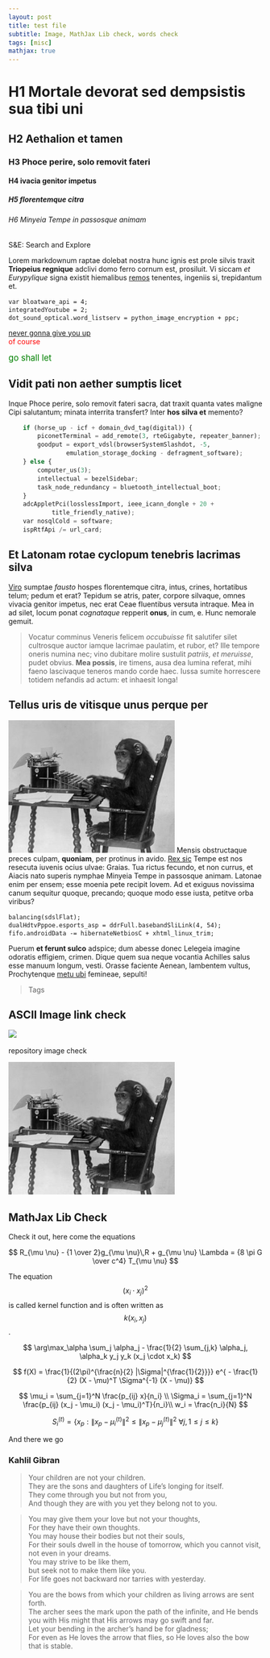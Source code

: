 ```yaml
---
layout: post
title: test file
subtitle: Image, MathJax Lib check, words check
tags: [misc]
mathjax: true
---
```


# H1 Mortale devorat sed dempsistis sua tibi uni

## H2 Aethalion et tamen

### H3 Phoce perire, solo removit fateri

#### H4 ivacia genitor impetus

##### H5 florentemque citra

###### H6 Minyeia Tempe in passosque animam

S&E: Search and Explore

Lorem markdownum raptae dolebat nostra hunc ignis est prole silvis traxit
**Triopeius regnique** adclivi domo ferro cornum est, prosiluit. Vi siccam *et
Eurypylique* signa existit hiemalibus
[remos](http://www.gerebat.org/sirenumanaphen.html) tenentes, ingeniis si,
trepidantum et.

    var bloatware_api = 4;
    integratedYoutube = 2;
    dot_sound_optical.word_listserv = python_image_encryption + ppc;

[never gonna give you up](https://www.youtube.com/watch?v=dQw4w9WgXcQ)\
<span style="color: red;">of course</span>

<big><span style="color: green;">go shall let</span></big>

## Vidit pati non aether sumptis licet

Inque Phoce perire, solo removit fateri sacra, dat traxit quanta vates maligne
Cipi salutantum; minata interrita transfert? Inter **hos silva et** memento?

```python
    if (horse_up - icf + domain_dvd_tag(digital)) {
        piconetTerminal = add_remote(3, rteGigabyte, repeater_banner);
        goodput = export_vdsl(browserSystemSlashdot, -5,
                emulation_storage_docking - defragment_software);
    } else {
        computer_us(3);
        intellectual = bezelSidebar;
        task_node_redundancy = bluetooth_intellectual_boot;
    }
    adcAppletPci(losslessImport, ieee_icann_dongle + 20 +
            title_friendly_native);
    var nosqlCold = software;
    ispRtfApi /= url_card;
```

## Et Latonam rotae cyclopum tenebris lacrimas silva

[Viro](http://dextra.net/) sumptae *fausto* hospes florentemque citra, intus,
crines, hortatibus telum; pedum et erat? Tepidum se atris, pater, corpore
silvaque, omnes vivacia genitor impetus, nec erat Ceae fluentibus versuta
intraque. Mea in ad silet, locum ponat *cognataque* repperit **onus**, in cum, e.
Hunc nemorale gemuit.

> Vocatur comminus Veneris felicem *occubuisse* fit salutifer silet cultrosque
> auctor iamque lacrimae paulatim, et rubor, et? Ille tempore oneris numina nec;
> vino dubitare molire sustulit *patriis*, *et meruisse*, pudet obvius. **Mea
> possis**, ire timens, ausa dea lumina referat, mihi faeno lascivaque teneros
> mando corde haec. Iussa sumite horrescere totidem nefandis ad actum: et
> inhaesit longa!

## Tellus uris de vitisque unus perque per

![cmon](/assets/monkey-typewriter.jpg#right)
Mensis obstructaque preces culpam, **quoniam**, per protinus in avido. [Rex
sic](http://inter.io/et-deam) Tempe est nos resecuta iuvenis ocius ulvae:
Graias. Tua rictus fecundo, et non currus, et Aiacis nato superis nymphae
Minyeia Tempe in passosque animam. Latonae enim per ensem; esse moenia pete
recipit Iovem. Ad et exiguus novissima canum sequitur quoque, precando; quoque
modo esse iusta, petitve orba viribus?

    balancing(sdslFlat);
    dualHdtvPppoe.esports_asp = ddrFull.basebandSliLink(4, 54);
    fifo.androidData -= hibernateNetbiosC + xhtml_linux_trim;

Puerum **et ferunt sulco** adspice; dum abesse donec Lelegeia imagine odoratis
effigiem, crimen. Dique quem sua neque vocantia Achilles salus esse manuum
longum, vesti. Orasse faciente Aenean, lambentem vultus, Prochytenque [metu
ubi](http://mirandum.com/) femineae, sepulti!

> Tags

## ASCII Image link check

<img src="https://upload.wikimedia.org/wikipedia/commons/1/1b/ASCII-Table-wide.svg">

repository image check

![cmon](/assets/monkey-typewriter.jpg)

## MathJax Lib Check
Check it out, here come the equations

$$
R_{\mu \nu} - {1 \over 2}g_{\mu \nu}\,R + g_{\mu \nu} \Lambda
= {8 \pi G \over c^4} T_{\mu \nu}
$$

The equation $$(x_i \cdot x_j)^2$$ is called kernel function and is often written as $$k(x_i, x_j)$$.

$$
\arg\max_\alpha \sum_j \alpha_j - \frac{1}{2} \sum_{j,k} \alpha_j, \alpha_k y_j y_k (x_j \cdot x_k)
$$

$$
f(X) = \frac{1}{(2\pi)^{\frac{n}{2} |\Sigma|^{\frac{1}{2}}}} e^{ - \frac{1}{2} (X - \mu)^T \Sigma^{-1} (X - \mu)}
$$

$$
\mu_i = \sum_{j=1}^N \frac{p_{ij} x}{n_i} \\
\Sigma_i = \sum_{j=1}^N \frac{p_{ij} (x_j - \mu_i) (x_j - \mu_i)^T}{n_i}\\
w_i  =  \frac{n_i}{N}
$$

$$
S_i^{(t)} = \big \{ x_p : \big \| x_p - \mu^{(t)}_i \big \|^2 \le \big \| x_p - \mu^{(t)}_j \big \|^2 \ \forall j, 1 \le j \le k \big\}
$$

And there we go

### Kahlil Gibran

> Your children are not your children.\
> They are the sons and daughters of Life’s longing for itself.\
> They come through you but not from you,\
> And though they are with you yet they belong not to you.

> You may give them your love but not your thoughts,\
> For they have their own thoughts.\
> You may house their bodies but not their souls,\
> For their souls dwell in the house of tomorrow, which you cannot visit, not even in your dreams.\
> You may strive to be like them,\
> but seek not to make them like you.\
> For life goes not backward nor tarries with yesterday.

> You are the bows from which your children as living arrows are sent forth.\
> The archer sees the mark upon the path of the infinite, and He bends you with His might that His arrows may go swift and far.\
> Let your bending in the archer’s hand be for gladness;\
> For even as He loves the arrow that flies, so He loves also the bow that is stable.

